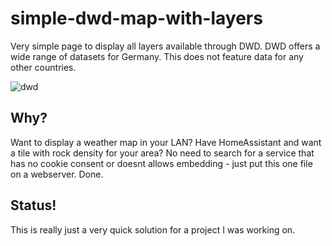 # simple-dwd-map-with-layers
Very simple page to display all layers available through DWD.
DWD offers a wide range of datasets for Germany. This does not feature data for any other countries.

![dwd](https://github.com/devcomputer/simple-dwd-map-with-layers/assets/35902641/a1bef066-3984-4d2e-9ac3-5bacaff48caa)

## Why?
Want to display a weather map in your LAN? Have HomeAssistant and want a tile with rock density for your area? No need to search for a service that has no cookie consent or doesnt allows embedding - just put this one file on a webserver. Done.

## Status!
This is really just a very quick solution for a project I was working on.
